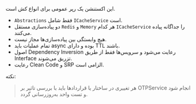 این اکستنشن یک رپر عمومی برای انواع کش است.

- `Abstractions` فقط شامل `ICacheService` است.
- دو پیاده‌سازی مستقل `Redis` و `Memory` هر کدام `ICacheService` را جداگانه پیاده می‌کنند.
- هیچ وابستگی بین پیاده‌سازی‌ها مجاز نیست.
- تمام عملیات باید async بوده و دارای TTL باشند.
- اصول Dependency Inversion رعایت می‌شود و سرویس‌ها فقط از طریق Interface تزریق می‌شوند.
- رعایت Clean Code و SRP الزامی است.

نکته:
> هر تغییری در ساختار یا قراردادها باید با بررسی تاثیر بر OTPService انجام شود و تست واحد به‌روزرسانی گردد.

